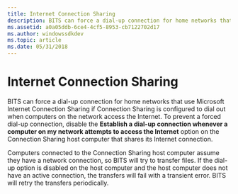```yaml
---
title: Internet Connection Sharing
description: BITS can force a dial-up connection for home networks that use Microsoft Internet Connection Sharing if Connection Sharing is configured to dial out when computers on the network access the Internet.
ms.assetid: a0a05ddb-6ce4-4cf5-8953-cb7122702d17
ms.author: windowssdkdev
ms.topic: article
ms.date: 05/31/2018
---
```


# Internet Connection Sharing

BITS can force a dial-up connection for home networks that use Microsoft Internet Connection Sharing if Connection Sharing is configured to dial out when computers on the network access the Internet. To prevent a forced dial-up connection, disable the **Establish a dial-up connection whenever a computer on my network attempts to access the Internet** option on the Connection Sharing host computer that shares its Internet connection.

Computers connected to the Connection Sharing host computer assume they have a network connection, so BITS will try to transfer files. If the dial-up option is disabled on the host computer and the host computer does not have an active connection, the transfers will fail with a transient error. BITS will retry the transfers periodically.

 

 




